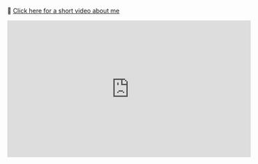🎥 [Click here for a short video about me](https://www.youtube.com/watch?v=sYPz9S7p2Fs)

<iframe width="560" height="315" src="https://www.youtube.com/watch?v=sYPz9S7p2Fs" title="Pedro Paints - Quadriplegic artist introduction" frameborder="0" allowfullscreen></iframe>

